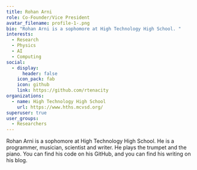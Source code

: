 ```yaml
---
title: Rohan Arni
role: Co-Founder/Vice President
avatar_filename: profile-1-.png
bio: "Rohan Arni is a sophomore at High Technology High School. "
interests:
  - Research
  - Physics
  - AI
  - Computing
social:
  - display:
      header: false
    icon_pack: fab
    icon: github
    link: https://github.com/rtenacity
organizations:
  - name: High Technology High School
    url: https://www.hths.mcvsd.org/
superuser: true
user_groups:
  - Researchers
---
```

Rohan Arni is a sophomore at High Technology High School. He is a programmer, musician, scientist and writer. He plays the trumpet and the piano. You can find his code on his GitHub, and you can find his writing on his blog.